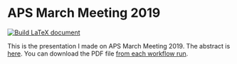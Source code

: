 # APS March Meeting 2019

[![Build LaTeX document](https://github.com/singularitti/aps-2019-talk/actions/workflows/latex-action.yml/badge.svg)](https://github.com/singularitti/aps-2019-talk/actions/workflows/latex-action.yml)

This is the presentation I made on APS March Meeting 2019. The abstract is [here](https://meetings.aps.org/Meeting/MAR19/Session/R17.7).
You can download the PDF file [from each workflow run](https://github.com/singularitti/aps2019talk/actions).
